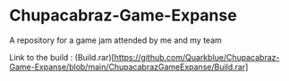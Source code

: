 # Chupacabraz-Game-Expanse
A repository for a game jam attended by me and my team

Link to the build : (Build.rar)[https://github.com/Quarkblue/Chupacabraz-Game-Expanse/blob/main/ChupacabrazGameExpanse/Build.rar]
